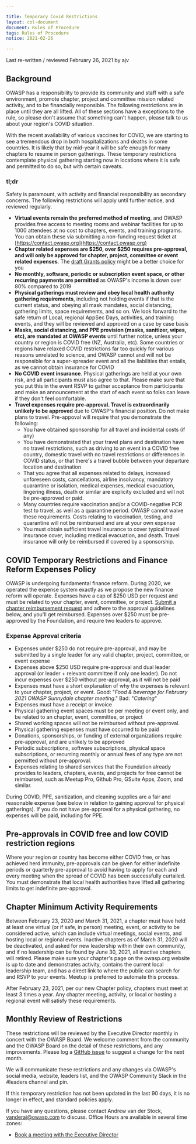 ```yaml
---

title: Temporary Covid Restrictions
layout: col-document
document: Rules of Procedure
tags: Rules of Procedure
notice: 2021-02-26

---
```


Last re-written / reviewed February 26, 2021 by ajv

## Background

OWASP has a responsibility to provide its community and staff with a safe environment, promote chapter, project and committee mission related activity, and to be financially responsible. The following restrictions are in place until they are all lifted. All of these sections have a exceptions to the rule, so please don't assume that something can't happen, please talk to us about your region's COVID situation.

With the recent availability of various vaccines for COVID, we are starting to see a tremendous drop in both hospitalizations and deaths in some countries. It is likely that by mid-year it will be safe enough for many chapters to resume in person gatherings. These temporary restrictions contemplate physical gathering starting now in locations where it is safe and permitted to do so, but with certain caveats.

### tl;dr

Safety is paramount, with activity and financial responsibility as secondary concerns. The following restrictions will apply until further notice, and reviewed regularly.

- **Virtual events remain the preferred method of meeting**, and OWASP provides free access to meeting rooms and webinar facilities for up to 1000 attendees at no cost to chapters, events, and training programs. You can obtain these via submitting a non-funding request ticket at [https://contact.owasp.org](https://contact.owasp.org)
- **Chapter related expenses are \$250, over \$250 requires pre-approval, and will only be approved for chapter, project, committee or event related expenses**. The [draft Grants policy](https://owasp.org/www-policy/operational/grants) might be a better choice for you
- **No monthly, software, periodic or subscription event space, or other recurring payments are permitted** as OWASP's income is down over 80% compared to 2019
- **Physical gatherings must review and obey local health authority gathering requirements**, including not holding events if that is the current status, and obeying all mask mandates, social distancing, gathering limits, space requirements, and so on. We look forward to the safe return of Local, regional AppSec Days, activities, and training events, and they will be reviewed and approved on a case by case basis
- **Masks, social distancing, and PPE provision (masks, sanitizer, wipes, etc), are mandated at OWASP events** until further notice, unless your country or region is COVID free (NZ, Australia, etc). Some countries or regions have relaxed COVID restrictions far too quickly for various reasons unrelated to science, and OWASP cannot and will not be responsible for a super-spreader event and all the liabilities that entails, as we cannot obtain insurance for COVID
- **No COVID event insurance**. Physical gatherings are held at your own risk, and all participants must also agree to that. Please make sure that you put this in the event RSVP to gather acceptance from participants and make an announcement at the start of each event so folks can leave if they don't feel comfortable.  
- **Travel expenses require pre-approval. Travel is extraordinarily unlikely to be approved** due to OWASP's financial position. Do not make plans to travel. Pre-appoval will require that you demonstrate the following:
  - You have obtained sponsorship for all travel and incidental costs (if any)
  - You have demonstrated that your travel plans and destination have no travel restrictions, such as driving to an event in a COVID free country, domestic travel with no travel restrictions or differences in COVID status, or that there's a travel bubble between your departure location and destination
  - That you agree that all expenses related to delays, increased unforeseen costs, cancellations, airline insolvancy, mandatory quarantine or isolation, medical expenses, medical evacuation, lingering illness, death or similar are explicity excluded and will not be pre-approved or paid. 
  - Many countries require vaccination and/or a COVID-negative PCR test to travel, as well as a quarantine period. OWASP cannot waive these requirements. Costs relating to vaccination, testing, and quarantine  will not be reimbursed and are at your own expense
  - You must obtain sufficient travel insurance to cover typical travel insurance cover, including medical evacuation, and death. Travel insurance will only be reimbursed if covered by a sponsorship. 

## COVID Temporary Restrictions and Finance Reform Expenses Policy

OWASP is undergoing fundamental finance reform. During 2020, we operated the expense system exactly as we propose the new finance reform will operate. Expenses have a cap of \$250 USD per request and must be related to your chapter, event, committee, or project. [Submit a chapter reimbursement request](https://owasporg.atlassian.net/servicedesk/customer/portal/4/group/9) and adhere to the approval guidelines below, and you'll get reimbursed. Expenses over \$250 must be pre-approved by the Foundation, and require two leaders to approve. 

### Expense Approval criteria

* Expenses under \$250 do not require pre-approval, and may be submitted by a single leader for any valid chapter, project, committee, or event expense
* Expenses above \$250 USD require pre-approval and dual leader approval (or leader + relevant committee if only one leader). Do not incur expenses over \$250 without pre-approval, as it will not be paid
* Expenses must have a short explanation of why the expenses is relevant to your chapter, project, or event. Good: "*Food & beverage for February 2021 OWASP Sunnydale chapter meeting*." Bad: "*Catering*"
* Expenses must have a receipt or invoice
* Physical gathering event spaces must be per meeting or event only, and be related to an chapter, event, committee, or project
* Shared working spaces will not be reimbursed without pre-approval. 
* Physical gathering expenses must have occurred to be paid
* Donations, sponsorships, or funding of external organizations require pre-approval, and are unlikely to be approved
* Periodic subscriptions, software subscriptions, physical space subscriptions, or recurring monthly or annual fees of any type are not permitted without pre-approval.
* Expenses relating to shared services that the Foundation already provides to leaders, chapters, events, and projects for free cannot be reimbursed, such as Meetup Pro, Github Pro, GSuite Apps, Zoom, and similar. 

During COVID, PPE, sanitization, and cleaning supplies are a fair and reasonable expense (see below in relation to gaining approval for physical gatherings). If you do not have pre-approval for a physical gathering, no expenses will be paid, including for PPE.

## Pre-approvals in COVID free and low COVID restriction regions

Where your region or country has become either COVID free, or has achieved herd immunity, pre-approvals can be given for either indefinite periods or quarterly pre-approval to avoid having to apply for each and every meeting when the spread of COVID has been successfully curtailed. You must demonstrate that local health authorities have lifted all gathering limits to get indefinite pre-approval.

## Chapter Minimum Activity Requirements

Between February 23, 2020 and March 31, 2021, a chapter must have held at least one virtual (or if safe, in person) meeting, event, or activity to be considered active, which can include virtual meetings, social events, and hosting local or regional events. Inactive chapters as of March 31, 2020 will be deactivated, and asked for new leadership within their own community, and if no leadership can be found by June 30, 2021, all inactive chapters will retired. Please make sure your chapter's page on the owasp.org website is up to date and demonstrates activity, contains the current local leadership team, and has a direct link to where the public can search for and RSVP to your events. Meetup is preferred to automate this process.

After February 23, 2021, per our new Chapter policy, chapters must meet at least 3 times a year. Any chapter meeting, activity, or local or hosting a regional event will satisfy these requirements.

## Monthly Review of Restrictions

These restrictions will be reviewed by the Executive Director monthly in concert with the OWASP Board. We welcome comment from the community and the OWASP Board on the detail of these restrictions, and any improvements. Please log a [GitHub issue](https://github.com/OWASP/www-policy/issues) to suggest a change for the next month. 

We will communicate these restrictions and any changes via OWASP's social media, website, leaders list, and the OWASP Community Slack in the #leaders channel and pin. 

If this temporary restriction has not been updated in the last 90 days, it is no longer in effect, and standard policies apply. 

If you have any questions, please contact Andrew van der Stock, vanderaj@owasp.com to discuss. Office Hours are available in several time zones:

* [Book a meeting with the Executive Director](https://calend.ly/owasped)
